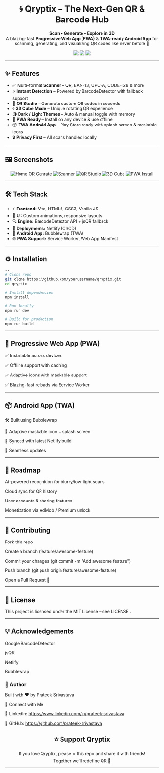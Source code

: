 <h1 align="center">🌀 Qryptix – The Next-Gen QR & Barcode Hub</h1>

<p align="center">
  <b>Scan • Generate • Explore in 3D</b><br/>
  A blazing-fast <b>Progressive Web App (PWA)</b> & <b>TWA-ready Android App</b> for scanning, generating, and visualizing QR codes like never before 🚀
</p>

<p align="center">
  <a href="https://qryptix.netlify.app"><img src="https://img.shields.io/badge/Live_Demo-Netlify-blue?style=for-the-badge&logo=netlify" /></a>
  <a href="https://play.google.com/store/apps/details?id=com.qryptix"><img src="https://img.shields.io/badge/Play_Store-Coming_Soon-green?style=for-the-badge&logo=google-play" /></a>
  <a href="LICENSE"><img src="https://img.shields.io/badge/License-MIT-yellow?style=for-the-badge" /></a>
</p>

---

<h2>✨ Features</h2>

- ✅ Multi-format **Scanner** – QR, EAN-13, UPC-A, CODE-128 & more  
- ⚡ **Instant Detection** – Powered by BarcodeDetector with fallback support  
- 🎨 **QR Studio** – Generate custom QR codes in seconds  
- 🌀 **3D Cube Mode** – Unique rotating QR experience  
- 🌗 **Dark / Light Themes** – Auto & manual toggle with memory  
- 📲 **PWA Ready** – Install on any device & use offline  
- 📦 **TWA Android App** – Play Store ready with splash screen & maskable icons  
- 🔒 **Privacy First** – All scans handled locally  

---

<h2>🖼 Screenshots</h2>

<p align="center">
  <img src="home.png" alt="Home OR Genrate" />
  <img src="scanner.png" alt="Scanner" />
  <img src="studio.png" alt="QR Studio" />
  <img src="3D.png" alt="3D Cube" />
  <img src="app.png" alt="PWA Install" />
</p>

---

<h2>🛠 Tech Stack</h2>

- ⚡ **Frontend:** Vite, HTML5, CSS3, Vanilla JS  
- 🎨 **UI:** Custom animations, responsive layouts  
- 🔍 **Engine:** BarcodeDetector API + jsQR fallback  
- 🚀 **Deployments:** Netlify (CI/CD)  
- 📲 **Android App:** Bubblewrap (TWA)  
- 🌐 **PWA Support:** Service Worker, Web App Manifest  

---

<h2>⚙️ Installation</h2>

```bash
--
# Clone repo
git clone https://github.com/yourusername/qryptix.git
cd qryptix

# Install dependencies
npm install

# Run locally
npm run dev

# Build for production
npm run build

```
----
<h2>📲 Progressive Web App (PWA)</h2>

✅ Installable across devices

✅ Offline support with caching

✅ Adaptive icons with maskable support

✅ Blazing-fast reloads via Service Worker

--------------

<h2>📦 Android App (TWA)</h2>

🛠 Built using Bubblewrap

🎨 Adaptive maskable icon + splash screen

📌 Synced with latest Netlify build

🔄 Seamless updates

----------

<h2>🚀 Roadmap</h2>

 AI-powered recognition for blurry/low-light scans

 Cloud sync for QR history

 User accounts & sharing features

 Monetization via AdMob / Premium unlock

---------

<h2>🤝 Contributing</h2>

Fork this repo

Create a branch (feature/awesome-feature)

Commit your changes (git commit -m "Add awesome feature")

Push branch (git push origin feature/awesome-feature)

Open a Pull Request 🚀

-----------

<h2>📝 License</h2>

This project is licensed under the MIT License – see LICENSE
.

-------

<h2>💡 Acknowledgements</h2>

Google BarcodeDetector

jsQR

Netlify

Bubblewrap

### 👤 Author

Built with ❤️ by Prateek Srivastava

🔗 Connect with Me


💼 LinkedIn: https://www.linkedin.com/in/prateek-srivastava

🐙 GitHub: https://github.com/prateek-srivastava


<h2 align="center">⭐ Support Qryptix</h2> <p align="center"> If you love Qryptix, please ⭐ this repo and share it with friends!<br/> Together we’ll redefine QR 🚀 </p> 


------------

